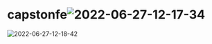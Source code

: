 # capstonfe![2022-06-27-12-17-34](https://user-images.githubusercontent.com/73502815/175920147-a81bfa44-a08a-42cc-987c-b4f09c388d5b.png)
![2022-06-27-12-18-42](https://user-images.githubusercontent.com/73502815/175920224-eb9a4f54-0c7e-4172-8c6f-e355b017b0fd.png)

